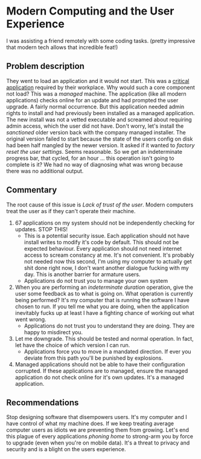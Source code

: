 Modern Computing and the User Experience
========================================

I was assisting a friend remotely with some coding tasks.
(pretty impressive that modern tech allows that incredible feat!)


Problem description
--------------------

They went to load an application and it would not start. This was a [critical application][1] required by their workplace. Why would such a core component not load? This was a _managed_ machine. The application (like all modern applications) checks online for an update and had prompted the user upgrade. A fairly normal occurrence. But this application needed admin rights to install and had previously been installed as a managed application. The new install was not a vetted executable and screamed about requiring admin access, which the user did not have. Don't worry, let's install the _sanctioned_ older version back with the company managed installer. The original version failed to start because the state of the users config on disk had been half mangled by the newer version. It asked if it wanted to _factory reset the user settings_. Seems reasonable. So we get an indeterminate progress bar, that cycled, for an hour ... this operation isn't going to complete is it? We had no way of diagnosing what was wrong because there was no additional output.


Commentary
----------

The root cause of this issue is _Lack of trust of the user_. Modern computers treat the user as if they can't operate their machine.

1. 67 applications on my system should not be independently checking for updates. STOP THIS!
    * This is a potential security issue. Each application should not have install writes to modify it's code by default. This should not be expected behaviour. Every application should not need internet access to scream constancy at me. It's not convenient. It's probably not needed now this second, I'm using my computer to actually get shit done right now, I don't want another dialogue fucking with my day. This is another barrier for armature users.
    * Applications do not trust you to manage your own system
2. When you are performing an _indeterminate duration_ operation, give the user some feedback as to what is going on. What operation is currently being performed? It's my computer that is running the software I have chosen to run. If you tell me what you are doing, when the application inevitably fucks up at least I have a fighting chance of working out what went wrong.
    * Applications do not trust you to understand they are doing. They are happy to misdirect you.
3. Let me downgrade. This should be tested and normal operation. In fact, let have the choice of which version I can run.
    * Applications force you to move in a mandated direction. If ever you deviate from this path you'll be punished by explosions.
4. Managed applications should not be able to have their configuration corrupted. If these applications are to managed, ensure the managed application do not check online for it's own updates. It's a managed application.


Recommendations
---------------

Stop designing software that disempowers users.
It's my computer and I have control of what my machine does.
If we keep treating average computer users as idiots we are preventing them from growing.
Let's end this plague of every applications _phoning home_ to strong-arm you by force to upgrade (even when you're on mobile data). It's a threat to privacy and security and is a blight on the users experience.



[1]: Docker
